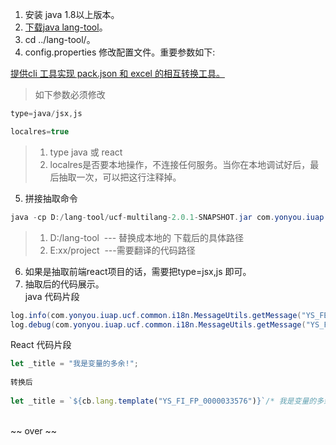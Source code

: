 1. 安装 java 1.8以上版本。
1. [下载java lang-tool](http://iuap-design-cdn.oss-cn-beijing.aliyuncs.com/static/mdd/lang-tool.zip)。
1. cd ../lang-tool/。
1. config.properties 修改配置文件。重要参数如下:

[提供cli 工具实现 pack.json 和 excel 的相互转换工具。](https://package.yonyoucloud.com/#/package/bGFuZy1jbGk=)

> 如下参数必须修改


```javascript
type=java/jsx,js    

localres=true
```

> 1. type java 或 react
> 1. localres是否要本地操作，不连接任何服务。当你在本地调试好后，最后抽取一次，可以把这行注释掉。
> 

5. 拼接抽取命令

```java
java -cp D:/lang-tool/ucf-multilang-2.0.1-SNAPSHOT.jar com.yonyou.iuap.ucf.multilang.utils.Main -path E:xx/project -configpath D:/lang-tool
```

> 1. D:/lang-tool  --- 替换成本地的 下载后的具体路径
> 1. E:xx/project  ---需要翻译的代码路径


6. 如果是抽取前端react项目的话，需要把type=jsx,js 即可。
6. 抽取后的代码展示。
<br />java 代码片段

```java
log.info(com.yonyou.iuap.ucf.common.i18n.MessageUtils.getMessage("YS_FED_PROJECT_L_00050047") /* "BPM 终审回调 token : " */ + token);
log.debug(com.yonyou.iuap.ucf.common.i18n.MessageUtils.getMessage("YS_FED_PROJECT_L_00050009") /* "BPM 终审回调 配置token : " */ + confToken);
```

React 代码片段

```javascript
let _title = "我是变量的多余!";
    
转换后
    
let _title = `${cb.lang.template("YS_FI_FP_0000033576")}`/* 我是变量的多余! */;
```


<br />~~ over ~~